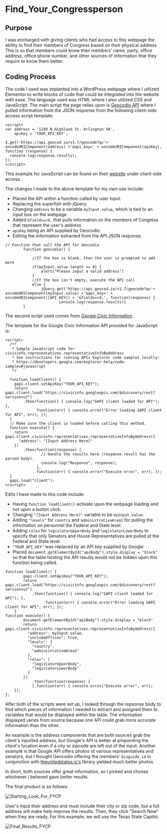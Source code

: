 # Find_Your_Congressperson

## Purpose
I was encharged with giving clients who had access to this webpage the ability to find their members of Congress based on their physical address. This is so that members could know their members' name, party, office address, office phone number, and other sources of information that they require to know them better.

## Coding Process
The code I used was implanted into a WordPress webpage where I utilized Elementor to write blocks of code that could be integrated into the website with ease. The language used was HTML where I also utilized CSS and JavaScript. The main script the page relies upon is [Geocodio API](https://www.geocod.io/) where I pulled information from the JSON response from the following client-side access script template:

```
<script>
var address = '1109 N Highland St, Arlington VA',
    apiKey = 'YOUR_API_KEY';

$.get('https://api.geocod.io/v1.7/geocode?q='+ encodeURIComponent(address) +'&api_key=' + encodeURIComponent(apiKey), function (response) {
  console.log(response.results);
});
</script>
```
This example for JavaScript can be found on their [website](https://www.geocod.io/docs/?javascript#client-side-access) under client-side access.

The changes I made to the above template for my own use include: 
 - Placed the API within a function called by user input.
 - Replacing the superfish with jQuery. 
 - Changing ```address``` to be a variable ```myInput.value```, which is tied to an input box on the webpage.
 - Added ```&fields=cd,``` that pulls information on the members of Congress that represent the user's address
 - ```apiKey``` being an API supplied by Geocodio
 - Editing the information extracted from the API JSON response.

```
// Function that call the API for Geocodio
        function geocodio() {
            
            //If the box is blank, then the user is prompted to add more
            if(myInput.value.length == 0) {
                alert("Please input a valid address")
            }
            //If the box isn't empty, execute the API call
            else {
                jQuery.get('https://api.geocod.io/v1.7/geocode?q='+ encodeURIComponent(myInput.value) +'&api_key=' + encodeURIComponent([API_KEY]) + '&fields=cd,', function(response) {  
                        console.log(response.results)}
        }                
```

The second script used comes from [Google Civic Information](https://developers.google.com/civic-information/).

The template for the Google Civic Information API provided for JavaScript is:

```
<script>
  /**
   * Sample JavaScript code for civicinfo.representatives.representativeInfoByAddress
   * See instructions for running APIs Explorer code samples locally:
   * https://developers.google.com/explorer-help/code-samples#javascript
   */

  function loadClient() {
    gapi.client.setApiKey("YOUR_API_KEY");
    return gapi.client.load("https://civicinfo.googleapis.com/$discovery/rest?version=v2")
        .then(function() { console.log("GAPI client loaded for API"); },
              function(err) { console.error("Error loading GAPI client for API", err); });
  }
  // Make sure the client is loaded before calling this method.
  function execute() {
    return gapi.client.civicinfo.representatives.representativeInfoByAddress({
      "address": "[Input Address Here]"
    })
        .then(function(response) {
                // Handle the results here (response.result has the parsed body).
                console.log("Response", response);
              },
              function(err) { console.error("Execute error", err); });
  }
  gapi.load("client");
</script>
```

Edits I have made to this code include: 
- Having ```function loadClient()``` activate upon the webpage loading and not upon a button click.
- Changing ```"[Input Address Here]"``` variable to be ```myInput.value```.
- Adding ```"levels"``` for ```country``` and ```administrativeArea1``` for pulling the information on personnel the Federal and State level. 
- Adding ```roles``` for ```legislatorUpperBody``` and ```legislatorLowerBody``` to specify that only Senators and House Representatives are pulled at the Federal and State level.
- ```"YOUR_API_KEY"``` was replaced by an API key supplied by Google.
- Placed ```document.getElementById("apiBody").style.display = "block"``` so that the table hosting the API results would not be hidden upon this function being called. 

```
function loadClient() {
        gapi.client.setApiKey("YOUR_API_KEY");
        return gapi.client.load("https://civicinfo.googleapis.com/$discovery/rest?version=v2")
            .then(function() { console.log("GAPI client loaded for API"); },
                  function(err) { console.error("Error loading GAPI client for API", err); });
    }
function execute() {
        document.getElementById("apiBody").style.display = "block"
        return gapi.client.civicinfo.representatives.representativeInfoByAddress({
          "address": myInput.value,
          "includeOffices": true,
          "levels": [
            "country",  
            "administrativeArea1"
          ],
          "roles": [
            "legislatorUpperBody",
            "legislatorLowerBody"
          ]
        })
            .then(function(response) {
            },function(err) { console.error("Execute error", err);
    });
};   
```
After both of the scripts were set up, I looked through the repsonse body to find which pieces of information I needed to extract and assigned them to variables that would be displayed within the table. The information displayed varies from source because one API could grab more accurate information than the other. 

An example is the address components that are both sources grab the client's inputted address, but Google's API is better at pinpointing the client's location even if a city or zipcode are left out of the input. Another example is that Google API offers photos of various representatives and senators, but I thought Geocodio offering the members' ```bioguide_id``` in conjunction with [theunitedstates.io's](https://github.com/unitedstates/images) library yielded much better photos.

In short, both sources offer great information, so I picked and choose whichever I believed gave better results.

The final product is as follows:

![Starting_Look_For_FYCP](https://user-images.githubusercontent.com/46951897/170280262-f8f60c2b-d03b-401b-a059-cfe2f1806db2.png)

User's input their address and must include their city or zip code, but a full address will make help improve the results. Then, they click "Search Now" when they are ready. For this example, we will use the Texas State Capitol.

![Final_Results_FYCP](https://user-images.githubusercontent.com/46951897/170281322-d28a733b-e8d8-46b0-8eab-4823fa703d0a.png)


